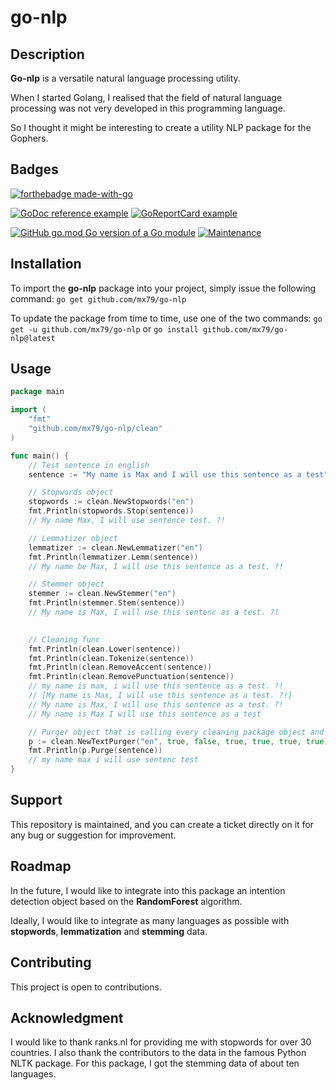 # go-nlp

## Description

**Go-nlp** is a versatile natural language processing utility.

When I started Golang, I realised that the field of natural language processing was not very developed in this programming language.

So I thought it might be interesting to create a utility NLP package for the Gophers.

## Badges

[![forthebadge made-with-go](http://ForTheBadge.com/images/badges/made-with-go.svg)](https://go.dev/)

[![GoDoc reference example](https://img.shields.io/badge/godoc-reference-blue.svg)](https://godoc.org/github.com/mx79/go-nlp)
[![GoReportCard example](https://goreportcard.com/badge/github.com/nanomsg/mangos)](https://goreportcard.com/report/github.com/mx79/go-nlp)

[![GitHub go.mod Go version of a Go module](https://img.shields.io/github/go-mod/go-version/mx79/go-nlp)](https://github.com/mx79/go-nlp)
[![Maintenance](https://img.shields.io/badge/Maintained%3F-yes-green.svg)](https://github.com/mx79/go-nlp/graphs/commit-activity)

## Installation

To import the **go-nlp** package into your project, simply issue the following command: `go get github.com/mx79/go-nlp`

To update the package from time to time, use one of the two commands: `go get -u github.com/mx79/go-nlp`
or `go install github.com/mx79/go-nlp@latest`

## Usage

```go
package main

import (
	"fmt"
	"github.com/mx79/go-nlp/clean"
)

func main() {
	// Test sentence in english
	sentence := "My name is Max and I will use this sentence as a test"

	// Stopwords object
	stopwords := clean.NewStopwords("en")
	fmt.Println(stopwords.Stop(sentence))
	// My name Max, I will use sentence test. ?!

    // Lemmatizer object
	lemmatizer := clean.NewLemmatizer("en")
	fmt.Println(lemmatizer.Lemm(sentence))
	// My name be Max, I will use this sentence as a test. ?!

	// Stemmer object
	stemmer := clean.NewStemmer("en")
	fmt.Println(stemmer.Stem(sentence))
	// My name is Max, I will use this sentenc as a test. ?!
	

	// Cleaning func
	fmt.Println(clean.Lower(sentence))
	fmt.Println(clean.Tokenize(sentence))
	fmt.Println(clean.RemoveAccent(sentence))
	fmt.Println(clean.RemovePunctuation(sentence))
	// my name is max, i will use this sentence as a test. ?!
	// [My name is Max, I will use this sentence as a test. ?!]
	// My name is Max, I will use this sentence as a test. ?!
	// My name is Max I will use this sentence as a test

	// Purger object that is calling every cleaning package object and func
	p := clean.NewTextPurger("en", true, false, true, true, true, true)
	fmt.Println(p.Purge(sentence))
	// my name max i will use sentenc test
}
```

## Support

This repository is maintained, and you can create a ticket directly on it for any bug or suggestion for improvement.

## Roadmap

In the future, I would like to integrate into this package an intention detection object based on the **RandomForest** algorithm.

Ideally, I would like to integrate as many languages as possible with **stopwords**, **lemmatization** and **stemming** data.

## Contributing

This project is open to contributions.

## Acknowledgment

I would like to thank ranks.nl for providing me with stopwords for over 30 countries. 
I also thank the contributors to the data in the famous Python NLTK package. 
For this package, I got the stemming data of about ten languages. 